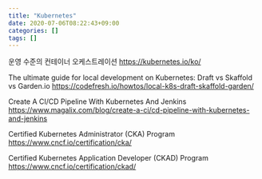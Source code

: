 ```yaml
---
title: "Kubernetes"
date: 2020-07-06T08:22:43+09:00
categories: []
tags: []
---
```


운영 수준의 컨테이너 오케스트레이션
 https://kubernetes.io/ko/

The ultimate guide for local development on Kubernetes: Draft vs Skaffold vs Garden.io
 https://codefresh.io/howtos/local-k8s-draft-skaffold-garden/

Create A CI/CD Pipeline With Kubernetes And Jenkins
 https://www.magalix.com/blog/create-a-ci/cd-pipeline-with-kubernetes-and-jenkins

Certified Kubernetes Administrator (CKA) Program
 https://www.cncf.io/certification/cka/

Certified Kubernetes Application Developer (CKAD) Program
 https://www.cncf.io/certification/ckad/